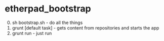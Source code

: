 etherpad_bootstrap
==================

0. sh bootstrap.sh - do all the things
1. grunt [default task] - gets content from repositories and starts the app
2. grunt run - just run 
